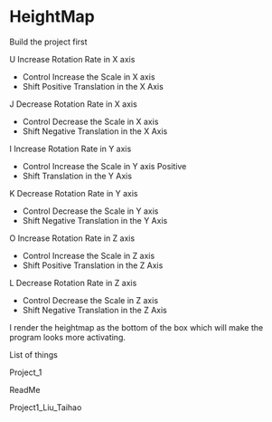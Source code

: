 # HeightMap


Build the project first

U          Increase Rotation Rate in X axis 
+ Control  Increase the Scale in X axis 
+ Shift    Positive Translation in the X Axis 

J          Decrease Rotation Rate in X axis 
+ Control  Decrease the Scale in X axis 
+ Shift    Negative Translation in the X Axis

I          Increase Rotation Rate in Y axis 
+ Control  Increase the Scale in Y axis Positive 
+ Shift    Translation in the Y Axis 

K          Decrease Rotation Rate in Y axis 
+ Control  Decrease the Scale in Y axis 
+ Shift    Negative Translation in the Y Axis 

O          Increase Rotation Rate in Z axis 
+ Control  Increase the Scale in Z axis 
+ Shift    Positive Translation in the Z Axis 

L          Decrease Rotation Rate in Z axis 
+ Control  Decrease the Scale in Z axis 
+ Shift    Negative Translation in the Z Axis

I render the heightmap as the bottom of the box which will make the program looks more activating.

List of things

Project_1

ReadMe

Project1_Liu_Taihao
